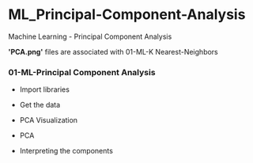 # ML_Principal-Component-Analysis
Machine Learning - Principal Component Analysis


**'PCA.png'**
files are associated with 01-ML-K Nearest-Neighbors

### 01-ML-Principal Component Analysis
- Import libraries

- Get the data

- PCA Visualization

- PCA

- Interpreting the components
